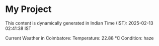 # My Project

This content is dynamically generated in Indian Time (IST): 2025-02-13 02:41:38 IST


Current Weather in Coimbatore:
Temperature: 22.88 °C
Condition: haze
